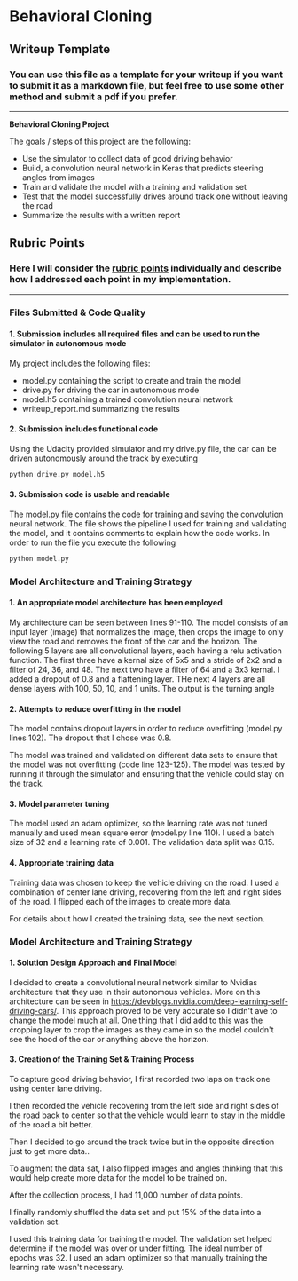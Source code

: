 # **Behavioral Cloning** 

## Writeup Template

### You can use this file as a template for your writeup if you want to submit it as a markdown file, but feel free to use some other method and submit a pdf if you prefer.

---

**Behavioral Cloning Project**

The goals / steps of this project are the following:
* Use the simulator to collect data of good driving behavior
* Build, a convolution neural network in Keras that predicts steering angles from images
* Train and validate the model with a training and validation set
* Test that the model successfully drives around track one without leaving the road
* Summarize the results with a written report


[//]: # (Image References)

[image1]: ./examples/placeholder.png "Model Visualization"
[image2]: ./examples/placeholder.png "Grayscaling"
[image3]: ./examples/placeholder_small.png "Recovery Image"
[image4]: ./examples/placeholder_small.png "Recovery Image"
[image5]: ./examples/placeholder_small.png "Recovery Image"
[image6]: ./examples/placeholder_small.png "Normal Image"
[image7]: ./examples/placeholder_small.png "Flipped Image"

## Rubric Points
### Here I will consider the [rubric points](https://review.udacity.com/#!/rubrics/432/view) individually and describe how I addressed each point in my implementation.  

---
### Files Submitted & Code Quality

#### 1. Submission includes all required files and can be used to run the simulator in autonomous mode

My project includes the following files:
* model.py containing the script to create and train the model
* drive.py for driving the car in autonomous mode
* model.h5 containing a trained convolution neural network 
* writeup_report.md summarizing the results

#### 2. Submission includes functional code
Using the Udacity provided simulator and my drive.py file, the car can be driven autonomously around the track by executing 
```sh
python drive.py model.h5
```

#### 3. Submission code is usable and readable

The model.py file contains the code for training and saving the convolution neural network. The file shows the pipeline I used for training and validating the model, and it contains comments to explain how the code works.
In order to run the file you execute the following
```sh
python model.py
```

### Model Architecture and Training Strategy

#### 1. An appropriate model architecture has been employed

My architecture can be seen between lines 91-110.  The model consists of an input layer (image) that normalizes the image, then crops the image to only view the road and removes the front of the car and the horizon.  The following 5 layers are all convolutional layers, each having a relu activation function.  The first three have a kernal size of 5x5 and a stride of 2x2 and a filter of 24, 36, and 48.  The next two have a filter of 64 and a 3x3 kernal.  I added a dropout of 0.8 and a flattening layer.  THe next 4 layers are all dense layers with 100, 50, 10, and 1 units.  The output is the turning angle

#### 2. Attempts to reduce overfitting in the model

The model contains dropout layers in order to reduce overfitting (model.py lines 102).   The dropout that I chose was 0.8.

The model was trained and validated on different data sets to ensure that the model was not overfitting (code line 123-125). The model was tested by running it through the simulator and ensuring that the vehicle could stay on the track.

#### 3. Model parameter tuning

The model used an adam optimizer, so the learning rate was not tuned manually and used mean square error (model.py line 110).  I used a batch size of 32 and a learning rate of 0.001.  The validation data split was 0.15.

#### 4. Appropriate training data

Training data was chosen to keep the vehicle driving on the road. I used a combination of center lane driving, recovering from the left and right sides of the road.  I flipped each of the images to create more data.

For details about how I created the training data, see the next section. 

### Model Architecture and Training Strategy

#### 1. Solution Design Approach and Final Model

I decided to create a convolutional neural network similar to Nvidias architecture that they use in their autonomous vehicles.  More on this architecture can be seen in https://devblogs.nvidia.com/deep-learning-self-driving-cars/.  This approach proved to be very accurate so I didn't ave to change the model much at all.  One thing that I did add to this was the cropping layer to crop the images as they came in so the model couldn't see the hood of the car or anything above the horizon.

#### 3. Creation of the Training Set & Training Process

To capture good driving behavior, I first recorded two laps on track one using center lane driving. 

I then recorded the vehicle recovering from the left side and right sides of the road back to center so that the vehicle would learn to stay in the middle of the road a bit better. 

Then I decided to go around the track twice but in the opposite direction just to get more data..

To augment the data sat, I also flipped images and angles thinking that this would help create more data for the model to be trained on.

After the collection process, I had 11,000 number of data points.  


I finally randomly shuffled the data set and put 15% of the data into a validation set. 

I used this training data for training the model. The validation set helped determine if the model was over or under fitting. The ideal number of epochs was 32. I used an adam optimizer so that manually training the learning rate wasn't necessary.
